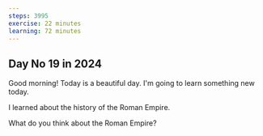 ```yaml
---
steps: 3995
exercise: 22 minutes
learning: 72 minutes
---
```

## Day No 19 in 2024
Good morning! Today is a beautiful day.
I'm going to learn something new today.

I learned about the history of the Roman Empire.

What do you think about the Roman Empire?
